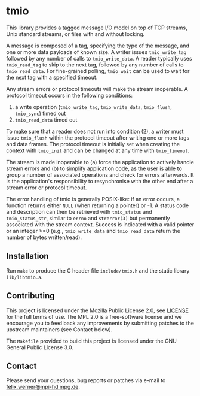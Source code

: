 # tmio

This library provides a tagged message I/O model on top of TCP streams, Unix standard streams, or files with and without
locking.

A message is composed of a tag, specifying the type of the message, and one or more data payloads of known size. A
writer issues `tmio_write_tag` followed by any number of calls to `tmio_write_data`. A reader typically uses
`tmio_read_tag` to skip to the next tag, followed by any number of calls to `tmio_read_data`. For fine-grained polling,
`tmio_wait` can be used to wait for the next tag with a specified timeout.

Any stream errors or protocol timeouts will make the stream inoperable. A protocol timeout occurs in the following
conditions:

 1. a write operation (`tmio_write_tag`, `tmio_write_data`, `tmio_flush`, `tmio_sync`) timed out
 2. `tmio_read_data` timed out

To make sure that a reader does not run into condition (2), a writer must issue `tmio_flush` within the protocol timeout
after writing one or more tags and data frames. The protocol timeout is initially set when creating the context with
`tmio_init` and can be changed at any time with `tmio_timeout`.

The stream is made inoperable to (a) force the application to actively handle stream errors and (b) to simplify
application code, as the user is able to group a number of associated operations and check for errors afterwards. It is
the application's responsibility to resynchronise with the other end after a stream error or protocol timeout.

The error handling of tmio is generally POSIX-like: if an error occurs, a function returns either `NULL` (when returning
a pointer) or -1. A status code and description can then be retrieved with `tmio_status` and `tmio_status_str`, similar
to `errno` and `strerror(3)` but permanently associated with the stream context. Success is indicated with a valid
pointer or an integer >=0 (e.g., `tmio_write_data` and `tmio_read_data` return the number of bytes written/read).

## Installation

Run `make` to produce the C header file `include/tmio.h` and the static library `lib/libtmio.a`.

## Contributing

This project is licensed under the Mozilla Public License 2.0, see [LICENSE](LICENSE) for the full terms of use. The MPL
2.0 is a free-software license and we encourage you to feed back any improvements by submitting patches to the upstream
maintainers (see Contact below).

The `Makefile` provided to build this project is licensed under the GNU General Public License 3.0.

## Contact

Please send your questions, bug reports or patches via e-mail to felix.werner@mpi-hd.mpg.de.
